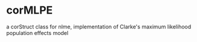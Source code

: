 corMLPE
=======

a corStruct class for nlme, implementation of Clarke's maximum likelihood population effects model
